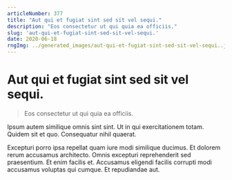 ```yaml
---
articleNumber: 377
title: "Aut qui et fugiat sint sed sit vel sequi."
description: "Eos consectetur ut qui quia ea officiis."
slug: 'aut-qui-et-fugiat-sint-sed-sit-vel-sequi.'
date: 2020-06-18
rngImg: ../generated_images/aut-qui-et-fugiat-sint-sed-sit-vel-sequi..jpg
---
```


# Aut qui et fugiat sint sed sit vel sequi.

> Eos consectetur ut qui quia ea officiis.

Ipsum autem similique omnis sint sint. Ut in qui exercitationem totam. Quidem sit et quo. Consequatur nihil quaerat.
 Excepturi porro ipsa repellat quam iure modi similique ducimus. Et dolorem rerum accusamus architecto. Omnis excepturi reprehenderit sed praesentium. Et enim facilis et. Accusamus eligendi facilis corrupti modi accusamus voluptas qui cumque. Et repudiandae aut.
